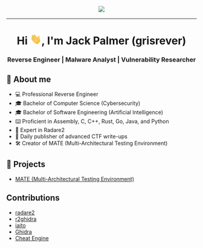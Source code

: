 <p align="center">
  <img src="https://github.com/thompsonemerson/thompsonemerson/raw/master/cover-thompson.png" height="200"/>
</p>
<hr>
<h1 align="center">Hi <img src="https://raw.githubusercontent.com/ABSphreak/ABSphreak/master/gifs/Hi.gif" width="30px">, I'm Jack Palmer (grisrever)</h1>
<h3 align="center">Reverse Engineer | Malware Analyst | Vulnerability Researcher</h3>
<p align="center">

## 📖 About me

* 💻 Professional Reverse Engineer
* 🎓 Bachelor of Computer Science (Cybersecurity)
* 🎓 Bachelor of Software Engineering (Artificial Intelligence)
* ⌨️ Proficient in Assembly, C, C++, Rust, Go, Java, and Python
* 🐉 Expert in Radare2
* 📝 Daily publisher of advanced CTF write-ups
* 🛠️ Creator of MATE (Multi-Architectural Testing Environment)

## 📂 Projects
* [MATE (Multi-Architectural Testing Environment)](https://github.com/gnisrever/MATE)

## Contributions
* [radare2](https://github.com/gnisrever/radare2) 
* [r2ghidra](https://github.com/gnisrever/r2ghidra)
* [iaito](https://github.com/gnisrever/iaito)
* [Ghidra](https://github.com/gnisrever/ghidra)
* [Cheat Engine](https://github.com/gnisrever/cheat-engine)
